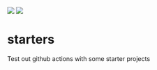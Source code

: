 ![](https://github.com/leynebe/starters/workflows/.github/workflows/java-maven.yaml/badge.svg?branch=master)
![](https://github.com/leynebe/starters/workflows/.github/workflows/python-print.yaml/badge.svg?branch=master)

# starters

Test out github actions with some starter projects
